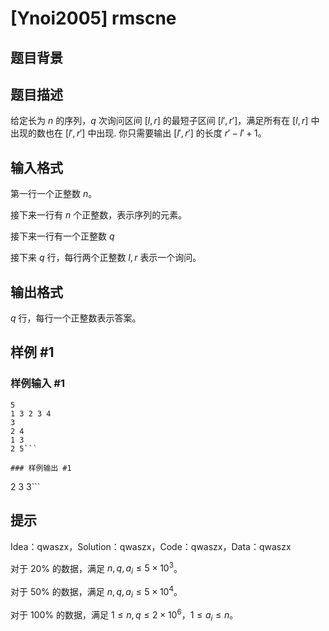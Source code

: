 # [Ynoi2005] rmscne

## 题目背景



## 题目描述

给定长为 $n$ 的序列，$q$ 次询问区间 $[l,r]$ 的最短子区间 $[l',r']$，满足所有在 $[l,r]$ 中出现的数也在 $[l',r']$ 中出现. 你只需要输出 $[l',r']$ 的长度 $r'-l'+1$。

## 输入格式

第一行一个正整数 $n$。

接下来一行有 $n$ 个正整数，表示序列的元素。

接下来一行有一个正整数 $q$

接下来 $q$ 行，每行两个正整数 $l,r$ 表示一个询问。

## 输出格式

$q$ 行，每行一个正整数表示答案。

## 样例 #1

### 样例输入 #1
```
5
1 3 2 3 4
3
2 4
1 3
2 5```

### 样例输出 #1

```
2
3
3```

## 提示

Idea：qwaszx，Solution：qwaszx，Code：qwaszx，Data：qwaszx

对于 $20\%$ 的数据，满足 $n,q,a_i\leq 5\times 10^3$。

对于 $50\%$ 的数据，满足 $n,q,a_i\leq 5\times 10^4$。

对于 $100\%$ 的数据，满足 $1\leq n,q\leq 2\times 10^6$，$1\leq a_i\leq n$。
